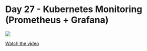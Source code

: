 ﻿# Day 27 - Kubernetes Monitoring (Prometheus + Grafana)


[![](https://img.youtube.com/vi/JHNInajXAt4/0.jpg)](https://www.youtube.com/watch?v=JHNInajXAt4)

[Watch the video](https://www.youtube.com/watch?v=JHNInajXAt4)


